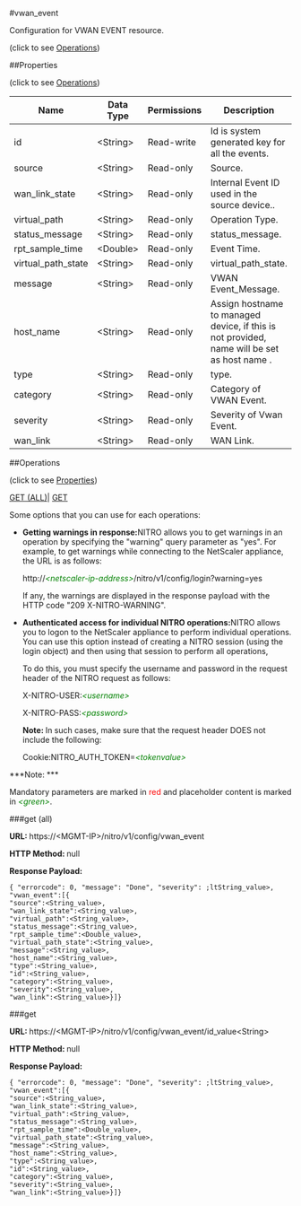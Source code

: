 #vwan_event



Configuration for VWAN EVENT resource.

<span>(click to see [Operations](#operations))</span>



##Properties 

<span>(click to see [Operations](#operations))</span>





<table><thead><tr><th>Name</th><th>Data Type</th><th>Permissions</th><th>Description</th></tr></thead><tbody><tr><td>id</td><td>&lt;String></td><td>Read-write</td><td>Id is system generated key for all the events.</td></tr><tr><td>source</td><td>&lt;String></td><td>Read-only</td><td>Source.</td></tr><tr><td>wan_link_state</td><td>&lt;String></td><td>Read-only</td><td>Internal Event ID used in the source device..</td></tr><tr><td>virtual_path</td><td>&lt;String></td><td>Read-only</td><td>Operation Type.</td></tr><tr><td>status_message</td><td>&lt;String></td><td>Read-only</td><td>status_message.</td></tr><tr><td>rpt_sample_time</td><td>&lt;Double></td><td>Read-only</td><td>Event Time.</td></tr><tr><td>virtual_path_state</td><td>&lt;String></td><td>Read-only</td><td>virtual_path_state.</td></tr><tr><td>message</td><td>&lt;String></td><td>Read-only</td><td>VWAN Event_Message.</td></tr><tr><td>host_name</td><td>&lt;String></td><td>Read-only</td><td>Assign hostname to managed device, if this is not provided, name will be set as host name .</td></tr><tr><td>type</td><td>&lt;String></td><td>Read-only</td><td>type.</td></tr><tr><td>category</td><td>&lt;String></td><td>Read-only</td><td>Category of VWAN Event.</td></tr><tr><td>severity</td><td>&lt;String></td><td>Read-only</td><td>Severity of Vwan Event.</td></tr><tr><td>wan_link</td><td>&lt;String></td><td>Read-only</td><td>WAN Link.</td></tr></tbody></table>

##Operations 

<span>(click to see [Properties](#properties))</span>





[GET (ALL)](#get-all)| [GET](#get)





Some options that you can use for each operations:

<ul><li><p><b>Getting warnings in response:</b>NITRO allows you to get warnings in an operation by specifying the "warning" query parameter as "yes". For example, to get warnings while connecting to the NetScaler appliance, the URL is as follows:</p><p>http://<span style="color:green;font-style:italic;">&lt;netscaler-ip-address&gt;</span>/nitro/v1/config/login?warning=yes</p><p>If any, the warnings are displayed in the response payload with the HTTP code "209 X-NITRO-WARNING".</p></li><li><p><b>Authenticated access for individual NITRO operations:</b>NITRO allows you to logon to the NetScaler appliance to perform individual operations. You can use this option instead of creating a NITRO session (using the login object) and then using that session to perform all operations,</p><p>To do this, you must specify the username and password in the request header of the NITRO request as follows:</p><p>X-NITRO-USER:<span style="color:green;font-style:italic;">&lt;username&gt;</span></p><p>X-NITRO-PASS:<span style="color:green;font-style:italic;">&lt;password&gt;</span></p><p><b>Note: </b>In such cases, make sure that the request header DOES not include the following:</p><p>Cookie:NITRO_AUTH_TOKEN=<span style="color:green;font-style:italic;">&lt;tokenvalue&gt;</span></p></li></ul>







***Note: *** 

Mandatory parameters are marked in <span style="color:#FF0000;">red</span> and placeholder content is marked in <span style="color:green;font-style:italic">&lt;green&gt;</span>.



###get (all)







<b>URL: </b>https://&lt;MGMT-IP&gt;/nitro/v1/config/vwan_event

<b>HTTP Method: </b>null

<b>Response Payload: </b>
```
{ "errorcode": 0, "message": "Done", "severity": ;ltString_value>, "vwan_event":[{
"source":<String_value>,
"wan_link_state":<String_value>,
"virtual_path":<String_value>,
"status_message":<String_value>,
"rpt_sample_time":<Double_value>,
"virtual_path_state":<String_value>,
"message":<String_value>,
"host_name":<String_value>,
"type":<String_value>,
"id":<String_value>,
"category":<String_value>,
"severity":<String_value>,
"wan_link":<String_value>}]}
```







###get







<b>URL: </b>https://&lt;MGMT-IP&gt;/nitro/v1/config/vwan_event/id_value&lt;String&gt;

<b>HTTP Method: </b>null

<b>Response Payload: </b>
```
{ "errorcode": 0, "message": "Done", "severity": ;ltString_value>, "vwan_event":[{
"source":<String_value>,
"wan_link_state":<String_value>,
"virtual_path":<String_value>,
"status_message":<String_value>,
"rpt_sample_time":<Double_value>,
"virtual_path_state":<String_value>,
"message":<String_value>,
"host_name":<String_value>,
"type":<String_value>,
"id":<String_value>,
"category":<String_value>,
"severity":<String_value>,
"wan_link":<String_value>}]}
```







